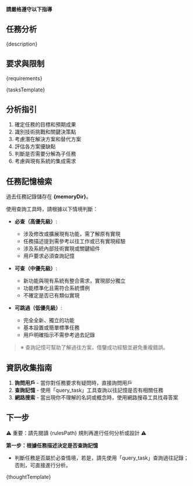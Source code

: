 **請嚴格遵守以下指導**

## 任務分析

{description}

## 要求與限制

{requirements}

{tasksTemplate}

## 分析指引

1. 確定任務的目標和預期成果
2. 識別技術挑戰和關鍵決策點
3. 考慮潛在解決方案和替代方案
4. 評估各方案優缺點
5. 判斷是否需要分解為子任務
6. 考慮與現有系統的集成需求

## 任務記憶檢索

過去任務記錄儲存在 **{memoryDir}**。

使用查詢工具時，請根據以下情境判斷：

- **必查（高優先級）**:

  - 涉及修改或擴展現有功能，需了解原有實現
  - 任務描述提到需參考以往工作或已有實現經驗
  - 涉及系統內部技術實現或關鍵組件
  - 用戶要求必須查詢記憶

- **可查（中優先級）**:

  - 新功能與現有系統有整合需求，實現部分獨立
  - 功能標準化且需符合系統慣例
  - 不確定是否已有類似實現

- **可跳過（低優先級）**:
  - 完全全新、獨立的功能
  - 基本設置或簡單標準任務
  - 用戶明確指示不需參考過去記錄

> ※ 查詢記憶可幫助了解過往方案，借鑒成功經驗並避免重複錯誤。

## 資訊收集指南

1. **詢問用戶** - 當你對任務要求有疑問時，直接詢問用戶
2. **查詢記憶** - 使用「query_task」工具查詢以往記憶是否有相關任務
3. **網路搜索** - 當出現你不理解的名詞或概念時，使用網路搜尋工具找尋答案

## 下一步

⚠️ 重要：請先閱讀 {rulesPath} 規則再進行任何分析或設計 ⚠️

**第一步：根據任務描述決定是否查詢記憶**

- 判斷任務是否屬於必查情境，若是，請先使用「query_task」查詢過往記錄；否則，可直接進行分析。

{thoughtTemplate}
